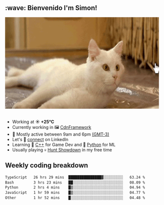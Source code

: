 <h2>:wave: <b>Bienvenido I'm Simon!&nbsp;</b></h2>

<section>
  <img src="./static/banner.gif" height=300 width=1000>
</section>

<br>

<ul>
  <li>
		<!--START_SECTION:weather-->
		Working at <b>☀️   +25°C</b>
		<!--END_SECTION:weather-->
  </li>
  <li>
    Currently working in 🖼️&nbsp;<a href=https://github.com/snapverse/cdn-framework target=_blank>CdnFramework</a>
  </li>
  <li>
    🚩 Mostly active between 9am and 6pm <a href=https://onlinealarmkur.com/world/es target=_blank>(GMT-3)</a>
  </li>
  <li>
    Let's 🔗&nbsp;<a href=https://www.linkedin.com/in/itsimmons target=_blank>connect</a> on LinkedIn
  </li>
  <li>
    Learning 👴&nbsp;<a href=https://images3.memedroid.com/images/UPLOADED755/65f2bce6734f6.webp target=_blank>C++</a> for Game Dev and 🐍&nbsp;<a href=https://qph.cf2.quoracdn.net/main-qimg-4472b6229cb75bf66ab531f3ebd4f975-lq target=_blank>Python</a> for ML
  </li>
  <li>
    Usually playing 💀&nbsp;<a href=https://www.huntshowdown.com target=_blank>Hunt Showdown</a> in my free time
  </li>
</ul>

<h2><b>Weekly coding breakdown </b></h2>

<!--START_SECTION:waka-->

```txt
TypeScript   26 hrs 29 mins  ███████████████▓░░░░░░░░░   63.24 %
Bash         3 hrs 23 mins   ██░░░░░░░░░░░░░░░░░░░░░░░   08.09 %
Python       2 hrs 4 mins    █▒░░░░░░░░░░░░░░░░░░░░░░░   04.94 %
JavaScript   1 hr 59 mins    █▒░░░░░░░░░░░░░░░░░░░░░░░   04.77 %
Other        1 hr 52 mins    █░░░░░░░░░░░░░░░░░░░░░░░░   04.48 %
```

<!--END_SECTION:waka-->
